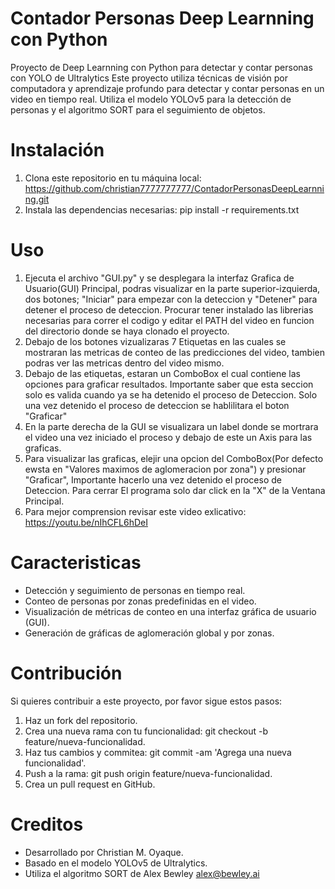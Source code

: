 # Contador Personas  Deep Learnning con Python
Proyecto de Deep Learnning con Python para detectar y contar personas con YOLO de Ultralytics
Este proyecto utiliza técnicas de visión por computadora y aprendizaje profundo para detectar y contar personas en un video en tiempo real. Utiliza el modelo YOLOv5 para la detección de personas y el algoritmo SORT para el seguimiento de objetos.

# Instalación
1. Clona este repositorio en tu máquina local: https://github.com/christian7777777777/ContadorPersonasDeepLearnning.git
2. Instala las dependencias necesarias: pip install -r requirements.txt

# Uso
1. Ejecuta el archivo "GUI.py" y se desplegara la interfaz Grafica de Usuario(GUI) Principal, podras visualizar en la parte superior-izquierda, dos botones; "Iniciar" para empezar con la deteccion y "Detener" para detener el proceso de deteccion. Procurar tener instalado las librerias necesarias para correr el codigo y editar el PATH del video en funcion del directorio donde se haya clonado el proyecto.
3. Debajo de los botones vizualizaras 7 Etiquetas en las cuales se mostraran las metricas de conteo de las predicciones del video, tambien podras ver las metricas dentro del video mismo.
4. Debajo de las etiquetas, estaran un ComboBox el cual contiene las opciones para graficar resultados. Importante saber que esta seccion solo es valida cuando ya se ha detenido el proceso de Deteccion. Solo una vez detenido el proceso de deteccion se hablilitara el boton "Graficar"
5. En la parte derecha de la GUI se visualizara un label donde se mortrara el video una vez iniciado el proceso y debajo de este un Axis para las graficas.
6. Para visualizar las graficas, elejir una opcion del ComboBox(Por defecto ewsta en "Valores maximos de aglomeracion por zona") y presionar "Graficar", Importante hacerlo una vez detenido el proceso de Deteccion. Para cerrar El programa solo dar click en la "X" de la Ventana Principal.
7. Para mejor comprension revisar este video exlicativo: https://youtu.be/nIhCFL6hDeI

# Caracteristicas
* Detección y seguimiento de personas en tiempo real.
* Conteo de personas por zonas predefinidas en el video.
* Visualización de métricas de conteo en una interfaz gráfica de usuario (GUI).
* Generación de gráficas de aglomeración global y por zonas.

# Contribución
Si quieres contribuir a este proyecto, por favor sigue estos pasos:
1. Haz un fork del repositorio.
2. Crea una nueva rama con tu funcionalidad: git checkout -b feature/nueva-funcionalidad.
3. Haz tus cambios y commitea: git commit -am 'Agrega una nueva funcionalidad'.
4. Push a la rama: git push origin feature/nueva-funcionalidad.
5. Crea un pull request en GitHub.

# Creditos
* Desarrollado por Christian M. Oyaque.
* Basado en el modelo YOLOv5 de Ultralytics.
* Utiliza el algoritmo SORT de Alex Bewley alex@bewley.ai
   
